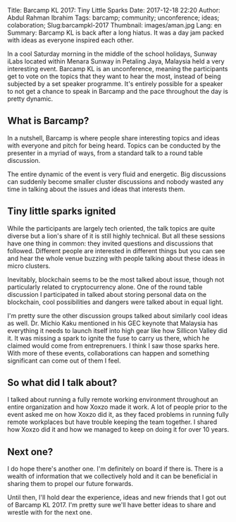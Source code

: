 Title: Barcamp KL 2017: Tiny Little Sparks
Date: 2017-12-18 22:20
Author: Abdul Rahman Ibrahim
Tags: barcamp; community; unconference; ideas; colaboration;
Slug:barcampkl-2017
Thumbnail: images/aman.jpg
Lang: en
Summary: Barcamp KL is back after a long hiatus. It was a day jam packed with ideas as everyone inspired each other.

In a cool Saturday morning in the middle of the school holidays, Sunway iLabs located within Menara Sunway in Petaling Jaya, Malaysia held a very interesting event. Barcamp KL is an unconference, meaning the participants get to vote on the topics that they want to hear the most, instead of being subjected by a set speaker programme. It's entirely possible for a speaker to not get a chance to speak in Barcamp and the pace throughout the day is pretty dynamic.

## What is Barcamp?

In a nutshell, Barcamp is where people share interesting topics and ideas with everyone and pitch for being heard. Topics can be conducted by the presenter in a myriad of ways, from a standard talk to a round table discussion. 

The entire dynamic of the event is very fluid and energetic. Big discussions can suddenly become smaller cluster discussions and nobody wasted any time in talking about the issues and ideas that interests them.

## Tiny little sparks ignited

While the participants are largely tech oriented, the talk topics are quite diverse but a lion's share of it is still highly technical. But all these sessions have one thing in common: they invited questions and discussions that followed. Different people are interested in different things but you can see and hear the whole venue buzzing with people talking about these ideas in micro clusters.

Inevitably, blockchain seems to be the most talked about issue, though not particularly related to cryptocurrency alone. One of the round table discussion I participated in talked about storing personal data on the blockchain, cool possibilities and dangers were talked about in equal light.

I'm pretty sure the other discussion groups talked about similarly cool ideas as well. Dr. Michio Kaku mentioned in his GEC keynote that Malaysia has everything it needs to launch itself into high gear like how Sillicon Valley did it. It was missing a spark to ignite the fuse to carry us there, which he claimed would come from entreprenuers. I think I saw those sparks here. With more of these events, collaborations can happen and something significant can come out of them I feel.

## So what did I talk about?

I talked about running a fully remote working environment throughout an entire organization and how Xoxzo made it work. A lot of people prior to the event asked me on how Xoxzo did it, as they faced problems in running fully remote workplaces but have trouble keeping the team together. I shared how Xoxzo did it and how we managed to keep on doing it for over 10 years.

## Next one?

I do hope there's another one. I'm definitely on board if there is. There is a wealth of information that we collectively hold and it can be beneficial in sharing them to propel our future forwards.

Until then, I'll hold dear the experience, ideas and new friends that I got out of Barcamp KL 2017. I'm pretty sure we'll have better ideas to share and wrestle with for the next one.
